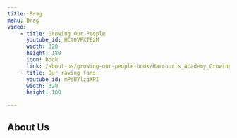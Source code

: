 ```yaml
---
title: Brag
menu: Brag
video:
    - title: Growing Our People
      youtube_id: HCt0VFXTEzM
      width: 320
      height: 180
      icon: book
      link: /about-us/growing-our-people-book/Harcourts_Academy_Growing_Our_People.pdf
    - title: Our raving fans
      youtube_id: mPsUYlzqXPI
      width: 320
      height: 180

---
```


## About Us

